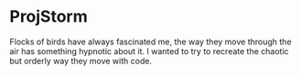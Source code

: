 # ProjStorm
Flocks of birds have always fascinated me, the way they move through the air has something hypnotic about it.
I wanted to try to recreate the chaotic but orderly way they move with code.
